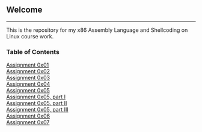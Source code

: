 ## Welcome
---
This is the repository for my x86 Assembly Language and Shellcoding on Linux course work.

### Table of Contents

[Assignment 0x01](https://norrismw.github.io/SLAE/assignment-1)<br>
[Assignment 0x02](https://norrismw.github.io/SLAE/assignment-2)<br>
[Assignment 0x03](https://norrismw.github.io/SLAE/assignment-3)<br>
[Assignment 0x04](https://norrismw.github.io/SLAE/assignment-4)<br>
[Assignment 0x05](https://norrismw.github.io/SLAE/assignment-5)<br>
[Assignment 0x05, part I](https://norrismw.github.io/SLAE/assignment-5p1)<br>
[Assignment 0x05. part II](https://norrismw.github.io/SLAE/assignment-5p2)<br>
[Assignment 0x05, part III](https://norrismw.github.io/SLAE/assignment-5p3)<br>
[Assignment 0x06](https://norrismw.github.io/SLAE/assignment-6)<br>
[Assignment 0x07](https://norrismw.github.io/SLAE/assignment-7)<br>
